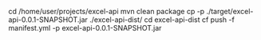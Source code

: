 cd /home/user/projects/excel-api
mvn clean package
cp -p ./target/excel-api-0.0.1-SNAPSHOT.jar ./excel-api-dist/
cd excel-api-dist
cf push -f manifest.yml -p excel-api-0.0.1-SNAPSHOT.jar 
